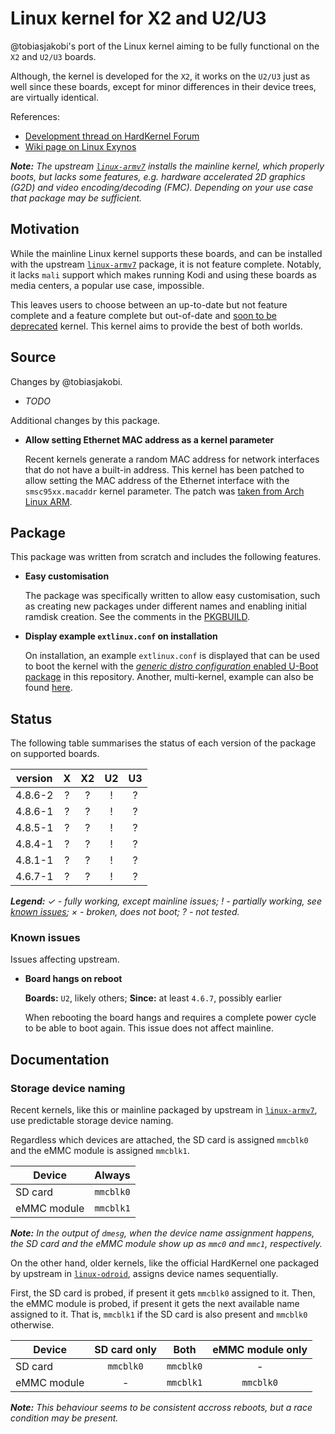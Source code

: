 # Linux kernel for X2 and U2/U3

@tobiasjakobi's port of the Linux kernel aiming to be fully functional
on the `X2` and `U2/U3` boards.

Although, the kernel is developed for the `X2`, it works on the `U2/U3`
just as well since these boards, except for minor differences in their
device trees, are virtually identical.

References:
- [Development thread on HardKernel Forum][hk-forum-linux-tj]
- [Wiki page on Linux Exynos][le-wiki-x2]

_**Note:** The upstream [`linux-armv7`][alarm-linux-armv7] installs the
mainline kernel, which properly boots, but lacks some features, e.g.
hardware accelerated 2D graphics (G2D) and video encoding/decoding
(FMC). Depending on your use case that package may be sufficient._


## Motivation

While the mainline Linux kernel supports these boards, and can be
installed with the upstream [`linux-armv7`][alarm-linux-armv7] package,
it is not feature complete. Notably, it lacks `mali` support which makes
running Kodi and using these boards as media centers, a popular use
case, impossible.

This leaves users to choose between an up-to-date but not feature
complete and a feature complete but out-of-date and [soon to be
deprecated][alarm-hk-kernel-deprecation] kernel. This kernel aims to
provide the best of both worlds.


## Source

Changes by @tobiasjakobi.

- _TODO_


Additional changes by this package.

- **Allow setting Ethernet MAC address as a kernel parameter**

  Recent kernels generate a random MAC address for network interfaces
  that do not have a built-in address. This kernel has been patched to
  allow setting the MAC address of the Ethernet interface with the
  `smsc95xx.macaddr` kernel parameter. The patch was [taken from Arch
  Linux ARM][alarm-patch-mac].


## Package

This package was written from scratch and includes the following
features.

- **Easy customisation**

  The package was specifically written to allow easy customisation, such
  as creating new packages under different names and enabling initial
  ramdisk creation. See the comments in the [PKGBUILD](./PKGBUILD).

- **Display example `extlinux.conf` on installation**

  On installation, an example `extlinux.conf` is displayed that can be
  used to boot the kernel with the [_generic distro configuration_
  enabled U-Boot package][pkg-uboot-odroid] in this repository. Another,
  multi-kernel, example can also be found [here][extlinux-multi].


## Status

The following table summarises the status of each version of the package
on supported boards.

| version   | X  | X2 | U2 | U3 |
| --------- |:--:|:--:|:--:|:--:|
| 4.8.6-2   | ?  | ?  | !  | ?  |
| 4.8.6-1   | ?  | ?  | !  | ?  |
| 4.8.5-1   | ?  | ?  | !  | ?  |
| 4.8.4-1   | ?  | ?  | !  | ?  |
| 4.8.1-1   | ?  | ?  | !  | ?  |
| 4.6.7-1   | ?  | ?  | !  | ?  |

_**Legend:** ✓ - fully working, except mainline issues; ! - partially
working, see [known issues](#known-issues); × - broken, does not boot;
? - not tested._


### Known issues

Issues affecting upstream.

- **Board hangs on reboot**

  **Boards:** `U2`, likely others;
  **Since:** at least `4.6.7`, possibly earlier

  When rebooting the board hangs and requires a complete power cycle to
  be able to boot again. This issue does not affect mainline.


## Documentation

### Storage device naming

Recent kernels, like this or mainline packaged by upstream in
[`linux-armv7`][alarm-linux-armv7], use predictable storage device
naming.

Regardless which devices are attached, the SD card is assigned `mmcblk0`
and the eMMC module is assigned `mmcblk1`.

| Device      | Always     |
| ----------- |:----------:|
| SD card     | `mmcblk0`  |
| eMMC module | `mmcblk1`  |

_**Note:** In the output of `dmesg`, when the device name assignment
happens, the SD card and the eMMC module show up as `mmc0` and `mmc1`,
respectively._

On the other hand, older kernels, like the official HardKernel one
packaged by upstream in [`linux-odroid`][alarm-linux-odroid], assigns
device names sequentially.

First, the SD card is probed, if present it gets `mmcblk0` assigned to
it. Then, the eMMC module is probed, if present it gets the next
available name assigned to it. That is, `mmcblk1` if the SD card is also
present and `mmcblk0` otherwise.

| Device      | SD card only | Both      | eMMC module only |
| ----------- |:------------:|:---------:|:----------------:|
| SD card     | `mmcblk0`    | `mmcblk0` | -                |
| eMMC module | -            | `mmcblk1` | `mmcblk0`        |

_**Note:** This behaviour seems to be consistent accross reboots, but a
race condition may be present._


<!-- REFERENCES -->

<!-- odroid-tools -->
[pkg-uboot-odroid]: ../uboot-odroid/
[extlinux-multi]: ../../../misc/u-boot/extlinux/extlinux.conf

<!-- other -->
[hk-forum-linux-tj]: http://forum.odroid.com/viewtopic.php?f=55&t=3691
[le-wiki-x2]: http://linux-exynos.org/wiki/Hardkernel_ODROID-X2

<!-- distro -->
[alarm-linux-odroid]: https://github.com/archlinuxarm/PKGBUILDs/blob/master/core/linux-odroid/
[alarm-linux-armv7]: https://github.com/archlinuxarm/PKGBUILDs/blob/master/core/linux-armv7/
[alarm-hk-kernel-deprecation]: https://github.com/archlinuxarm/PKGBUILDs/pull/1400#issuecomment-255926458
[alarm-patch-mac]: https://github.com/archlinuxarm/PKGBUILDs/blob/e3646a9858c3675301632953d0fa12a07490cfc3/core/linux-armv7/0005-net-smsc95xx-Allow-mac-address-to-be-set-as-a-parame.patch
